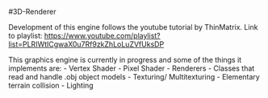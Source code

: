#3D-Renderer

Development of this engine follows the youtube tutorial by ThinMatrix.
Link to playlist: https://www.youtube.com/playlist?list=PLRIWtICgwaX0u7Rf9zkZhLoLuZVfUksDP

This graphics engine is currently in progress and some of the things it implements are:
	- Vertex Shader
	- Pixel Shader
	- Renderers
	- Classes that read and handle .obj object models
	- Texturing/ Multitexturing
	- Elementary terrain collision
	- Lighting

